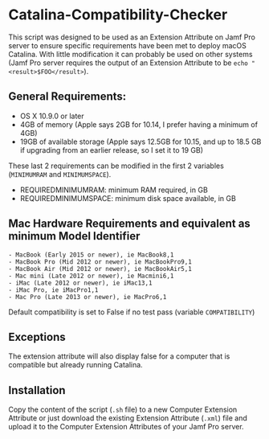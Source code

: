 # Catalina-Compatibility-Checker

This script was designed to be used as an Extension Attribute on Jamf Pro server to ensure specific requirements have been met to deploy macOS Catalina. With little modification it can probably be used on other systems (Jamf Pro server requires the output of an Extension Attribute to be `echo "<result>$FOO</result>`).

## General Requirements:
  - OS X 10.9.0 or later
  - 4GB of memory (Apple says 2GB for 10.14, I prefer having a minimum of 4GB)
  - 19GB of available storage (Apple says 12.5GB for 10.15, and up to 18.5 GB if upgrading from an earlier release, so I set it to 19 GB)

These last 2 requirements can be modified in the first 2 variables (`MINIMUMRAM` and `MINIMUMSPACE`).
  - REQUIREDMINIMUMRAM: minimum RAM required, in GB
  - REQUIREDMINIMUMSPACE: minimum disk space available, in GB
 

## Mac Hardware Requirements and equivalent as minimum Model Identifier
	- MacBook (Early 2015 or newer), ie MacBook8,1
	- MacBook Pro (Mid 2012 or newer), ie MacBookPro9,1
	- MacBook Air (Mid 2012 or newer), ie MacBookAir5,1
	- Mac mini (Late 2012 or newer), ie Macmini6,1
	- iMac (Late 2012 or newer), ie iMac13,1
	- iMac Pro, ie iMacPro1,1
	- Mac Pro (Late 2013 or newer), ie MacPro6,1

Default compatibility is set to False if no test pass (variable `COMPATIBILITY`)

## Exceptions

The extension attribute will also display false for a computer that is compatible but already running Catalina.

## Installation

Copy the content of the script (`.sh` file) to a new Computer Extension Attribute or just download the existing Extension Attribute (`.xml`) file and upload it to the Computer Extension Attributes of your Jamf Pro server.
